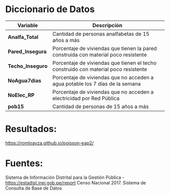 # Diccionario de Datos

| **Variable**         | **Descripción**                                                                                         |
|----------------------|---------------------------------------------------------------------------------------------------------|
| **Analfa_Total**   | Cantidad de personas analfabetas de 15 años a más                                                                          |
| **Pared_Insegura**  | Porcentaje de viviendas que tienen la pared construida con material poco resistente                          |
| **Techo_Inseguro**     | Porcentaje de viviendas que tienen el techo construido con material poco resistente                                      |
| **NoAgua7dias**      |  Porcentaje de viviendas que no acceden a agua potable los 7 días de la semana                              |
| **NoElec_RP**      | Porcentaje de viviendas que no acceden a electricidad por Red Pública                                         |
| **pob15**          | Cantidad de personas de 15 años a más                                             |

# Resultados:
https://romloayza.github.io/poisson-eap2/ 

# Fuentes:
Sistema de Información Distrital para la Gestión Pública - https://estadist.inei.gob.pe/report 
Censo Nacional 2017. Sistema de Consulta de Base de Datos
